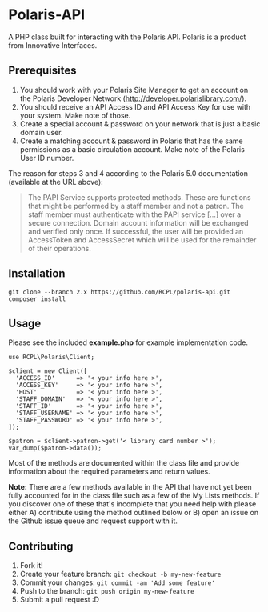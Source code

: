 # Polaris-API
A PHP class built for interacting with the Polaris API. Polaris is a product
from Innovative Interfaces.

## Prerequisites
1. You should work with your Polaris Site Manager to get an account on the
Polaris Developer Network (http://developer.polarislibrary.com/).
2. You should receive an API Access ID and API Access Key for use with your
system. Make note of those.
3. Create a special account & password on your network that is just a basic
domain user.
4. Create a matching account & password in Polaris that has the same permissions
as a basic circulation account. Make note of the Polaris User ID number.

The reason for steps 3 and 4 according to the Polaris 5.0 documentation
(available at the URL above):

>The PAPI Service supports protected methods. These are functions that might be
>performed by a staff member and not a patron. The staff member must
>authenticate with the PAPI service [...] over a secure connection. Domain
>account information will be exchanged and verified only once. If successful,
>the user will be provided an AccessToken and AccessSecret which will be used
>for the remainder of their operations.

## Installation
```
git clone --branch 2.x https://github.com/RCPL/polaris-api.git
composer install
```

## Usage

Please see the included **example.php** for example implementation code.

```
use RCPL\Polaris\Client;

$client = new Client([
  'ACCESS_ID'      => '< your info here >',
  'ACCESS_KEY'     => '< your info here >',
  'HOST'           => '< your info here >',
  'STAFF_DOMAIN'   => '< your info here >',
  'STAFF_ID'       => '< your info here >',
  'STAFF_USERNAME' => '< your info here >',
  'STAFF_PASSWORD' => '< your info here >',
]);

$patron = $client->patron->get('< library card number >');
var_dump($patron->data());
```

Most of the methods are documented within the class file and provide information
about the required parameters and return values.

**Note:** There are a few methods available in the API that have not yet been
fully accounted for in the class file such as a few of the My Lists methods.
If you discover one of these that's incomplete that you need help with please
either A) contribute using the method outlined below or B) open an issue on
the Github issue queue and request support with it.

## Contributing
1. Fork it!
2. Create your feature branch: `git checkout -b my-new-feature`
3. Commit your changes: `git commit -am 'Add some feature'`
4. Push to the branch: `git push origin my-new-feature`
5. Submit a pull request :D
